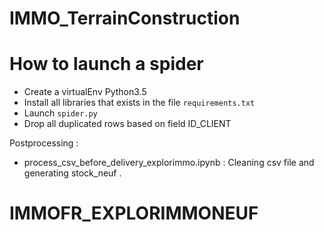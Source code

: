 # IMMO_TerrainConstruction
# How to launch a spider
 - Create a virtualEnv Python3.5
 - Install all libraries that exists in the file `requirements.txt`
 - Launch `spider.py`
 - Drop all duplicated rows based on field ID_CLIENT

Postprocessing :
    
- process_csv_before_delivery_explorimmo.ipynb  : Cleaning csv file and generating stock_neuf .  

# IMMOFR_EXPLORIMMONEUF
